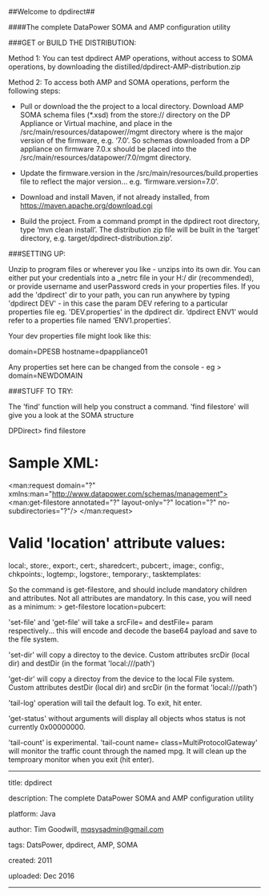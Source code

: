 
##Welcome to dpdirect##

####The complete DataPower SOMA and AMP configuration utility



###GET or BUILD THE DISTRIBUTION:

Method 1: You can test dpdirect AMP operations, without access to SOMA operations, by downloading the distilled/dpdirect-AMP-distribution.zip

Method 2: To access both AMP and SOMA operations, perform the following steps:

* Pull or download the the project to a local directory.
Download AMP SOMA schema files (*.xsd) from the store:// directory on the DP Appliance or Virtual machine, and place in the /src/main/resources/datapower/<version>/mgmt directory where <version> is the major version of the firmware, e.g. ‘7.0’. So schemas downloaded from a DP appliance on firmware 7.0.x should be placed into the /src/main/resources/datapower/7.0/mgmt directory. 

* Update the firmware.version in the /src/main/resources/build.properties file to reflect the major version… e.g. ‘firmware.version=7.0’. 

* Download and install Maven, if not already installed, from https://maven.apache.org/download.cgi 

* Build the project. From a command prompt in the dpdirect root directory, type ‘mvn clean install’. The distribution zip file will be built in the ‘target’ directory, e.g. target/dpdirect-distribution.zip’.



###SETTING UP:

Unzip to program files or wherever you like - unzips into its own dir.
You can either put your credentials into a _netrc file in your H:/ dir (recommended), or provide username and userPassword creds in your properties files.
If you add the 'dpdirect' dir to your path, you can run anywhere by typing 'dpdirect DEV' - in this case the param DEV refering to a particular properties file eg. 'DEV.properties' in the dpdirect dir. ’dpdirect ENV1’ would refer to a properties file named ‘ENV1.properties’.

Your dev properties file might look like this:

  domain=DPESB
  hostname=dpappliance01

Any properties set here can be changed from the console - eg  > domain=NEWDOMAIN


###STUFF TO TRY:

The 'find' function will help you construct a command.
'find filestore' will give you a look at the SOMA structure

  DPDirect> find filestore
  # Sample XML:
  <man:request domain="?" xmlns:man="http://www.datapower.com/schemas/management">
      <man:get-filestore annotated="?" layout-only="?" location="?" no-subdirectories="?"/>
  </man:request>

  # Valid 'location' attribute values:
  local:, store:, export:, cert:, sharedcert:, pubcert:, image:, config:, chkpoints:, logtemp:,
  logstore:, temporary:, tasktemplates:

So the command is get-filestore, and should include mandatory children and attributes. Not all attributes are mandatory.
In this case, you will need as a minimum: > get-filestore location=pubcert:

'set-file' and 'get-file' will take a srcFile=<path> and destFile=<path> param respectively... this will encode and decode the base64 payload and save to the file system.

'set-dir' will copy a directoy to the device. Custom attributes srcDir (local dir) and destDir (in the format 'local:///path')

'get-dir' will copy a directoy from the device to the local File system. Custom attributes destDir (local dir) and srcDir (in the format 'local:///path')

'tail-log' operation will tail the default log. To exit, hit enter.

'get-status' without arguments will display all objects whos status is not currently 0x00000000.

'tail-count' is experimental. 'tail-count name=<mpgname> class=MultiProtocolGateway' will monitor the traffic count through the named mpg. It will clean up the temproary monitor when you exit (hit enter).



---
title: dpdirect

description: The complete DataPower SOMA and AMP configuration utility

platform: Java

author: Tim Goodwill, mqsysadmin@gmail.com

tags: DatsPower, dpdirect, AMP, SOMA

created:  2011

uploaded: Dec 2016

---